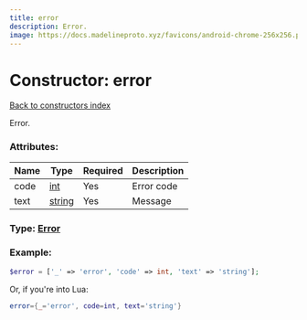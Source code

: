 ```yaml
---
title: error
description: Error.
image: https://docs.madelineproto.xyz/favicons/android-chrome-256x256.png
---
```

# Constructor: error  
[Back to constructors index](index.md)



Error.

### Attributes:

| Name     |    Type       | Required | Description |
|----------|---------------|----------|-------------|
|code|[int](../types/int.md) | Yes|Error code|
|text|[string](../types/string.md) | Yes|Message|



### Type: [Error](../types/Error.md)


### Example:

```php
$error = ['_' => 'error', 'code' => int, 'text' => 'string'];
```  


Or, if you're into Lua:

```lua
error={_='error', code=int, text='string'}

```


